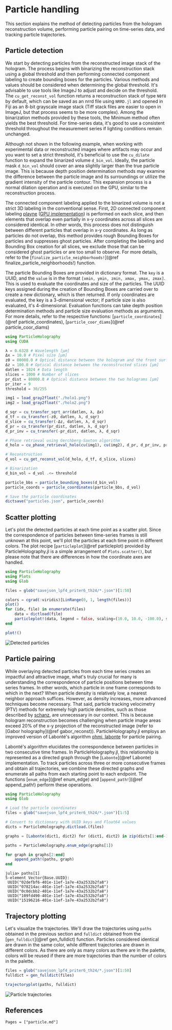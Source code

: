 # Particle handling

This section explains the method of detecting particles from the hologram reconstruction volume, performing particle pairing on time-series data, and tracking particle trajectories.

## Particle detection

We start by detecting particles from the reconstructed image stack of the hologram. The process begins with binarizing the reconstruction stack using a global threshold and then performing connected component labeling to create bounding boxes for the particles. Various methods and values should be considered when determining the global threshold. It's advisable to use tools like ImageJ to adjust and decide on the threshold. The `cu_get_reconst_vol` function returns a reconstruction stack of type `N0f8` by default, which can be saved as an nrrd file using `NRRD.jl` and opened in Fiji as an 8-bit grayscale image stack (Tiff stack files are easier to open in ImageJ, but that process seems to be more complex). Among the binarization methods provided by these tools, the Minimum method often yields the best threshold. For time-series data, it's good to use a consistent threshold throughout the measurement series if lighting conditions remain unchanged.

Although not shown in the following example, when working with experimental data or reconstructed images where artifacts may occur and you want to set a strict threshold, it's beneficial to use the `cu_dilate` function to expand the binarized volume `d_bin_vol`. Ideally, the particle mask `d_bin_vol` should cover an area slightly larger than the true particle image. This is because depth position determination methods may examine the difference between the particle image and its surroundings or utilize the gradient intensity of the particle contour. This expansion process is a normal dilation operation and is executed on the GPU, similar to the reconstruction process.

The connected component labeling applied to the binarized volume is not a strict 3D labeling in the conventional sense. First, 2D connected component labeling [playne](@cite) ([GPU implementation](https://github.com/FolkeV/CUDA_CCL)) is performed on each slice, and then elements that overlap even partially in x-y coordinates across all slices are considered identical. In other words, this process does not distinguish between different particles that overlap in x-y coordinates. As long as particles do not overlap, this method provides rough Bounding Boxes for particles and suppresses ghost particles. After completing the labeling and Bounding Box creation for all slices, we exclude those that can be considered ghost particles or are too small to observe. For more details, refer to the [`finalize_particle_neighborhoods!`](@ref finalize_particle_neighborhoods!) function.

The particle Bounding Boxes are provided in dictionary format. The `key` is a UUID, and the `value` is in the format `[xmin, ymin, zmin, xmax, ymax, zmax]`. This is used to evaluate the coordinates and size of the particles. The UUID keys assigned during the creation of Bounding Boxes are carried over to create a new dictionary, which is then returned. If only coordinates are evaluated, the key is a 3-dimensional vector; if particle size is also evaluated, it's 4-dimensional. Evaluation functions can take depth position determination methods and particle size evaluation methods as arguments. For more details, refer to the respective functions: [`particle_coordinates`](@ref particle_coordinates), [`particle_coor_diams`](@ref particle_coor_diams)

```julia
using ParticleHolography
using CUDA

λ = 0.6328 # Wavelength [μm]
Δx = 10.0 # Pixel size [μm]
z0 = 80000.0 # Optical distance between the hologram and the front surface of the reconstruction volume [μm]
Δz = 100.0 # Optical distance between the reconstructed slices [μm]
datlen = 1024 # Data length
slices = 1000 # Number of slices
pr_dist = 80000.0 # Optical distance between the two holograms [μm]
pr_iter = 9
threshold = 30/255

img1 = load_gray2float("./holo1.png")
img2 = load_gray2float("./holo2.png")

d_sqr = cu_transfer_sqrt_arr(datlen, λ, Δx)
d_tf = cu_transfer(-z0, datlen, λ, d_sqr)
d_slice = cu_transfer(-Δz, datlen, λ, d_sqr)
d_pr = cu_transfer(pr_dist, datlen, λ, d_sqr)
d_pr_inv = cu_transfer(-pr_dist, datlen, λ, d_sqr)

# Phase retrieval using Gerchberg-Saxton algorithm
d_holo = cu_phase_retrieval_holo(cu(img1), cu(img2), d_pr, d_pr_inv, pr_iter, datlen)

# Reconstruction
d_vol = cu_get_reconst_vol(d_holo, d_tf, d_slice, slices)

# Binarization
d_bin_vol = d_vol .<= threshold

particle_bbs = particle_bounding_boxes(d_bin_vol)
particle_coords = particle_coordinates(particle_bbs, d_vol)

# Save the particle coordinates
dictsave("particles.json", particle_coords)
```

## Scatter plotting

Let's plot the detected particles at each time point as a scatter plot. Since the correspondence of particles between time-series frames is still unknown at this point, we'll plot the particles at each time point in different colors. The plot recipe [`particleplot`](@ref particleplot) provided by ParticleHolography.jl is a simple arrangement of `Plots.scatter()`, but please note that there are differences in how the coordinate axes are handled.

```julia
using ParticleHolography
using Plots
using Glob

files = glob("savejson_lpf4_priter6_th24/*.json")[1:50]

colors = cgrad(:viridis)[LinRange(0, 1, length(files))]
plot()
for (idx, file) in enumerate(files)
    data = dictload(file)
    particleplot!(data, legend = false, scaling=(10.0, 10.0, -100.0), shift=(0.0, 0.0, 1e5), color=colors[idx], xlabel="x [µm]", ylabel="z [µm]", zlabel="y [µm]", xlim=(0,10240), ylim=(0,1e5), zlim=(0,10240))
end

plot!()
```

![Detected particles](../assets/particleplot.png)

## Particle pairing

While overlaying detected particles from each time series creates an impactful and attractive image, what's truly crucial for many is understanding the correspondence of particle positions between time series frames. In other words, which particle in one frame corresponds to which in the next? When particle density is relatively low, a nearest neighbor approach suffices. However, as density increases, more advanced techniques become necessary. That said, particle tracking velocimetry (PTV) methods for extremely high particle densities, such as those described by [schanz](@cite), are unnecessary in our context. This is because hologram reconstruction becomes challenging when particle image areas exceed 20% of the x-y projection of the reconstructed image (refer to [Gabor holography](@ref gabor_reconst)). ParticleHolography.jl employs an improved version of Labonté's algorithm [ohmi, labonte](@cite) for particle pairing.

Labonté's algorithm elucidates the correspondence between particles in two consecutive time frames. In ParticleHolography.jl, this relationship is represented as a directed graph through the [`Labonte`](@ref Labonte) implementation. To track particles across three or more consecutive frames and obtain all trajectories, we combine these directed graphs and enumerate all paths from each starting point to each endpoint. The functions [`enum_edge`](@ref enum_edge) and [`append_path!`](@ref append_path!) perform these operations.

```julia
using ParticleHolography
using Glob

# Load the particle coordinates
files = glob("savejson_lpf4_priter6_th24/*.json")[1:5]

# Convert to dictionary with UUID keys and Float64 values
dicts = ParticleHolography.dictload.(files)

graphs = [Labonte(dict1, dict2) for (dict1, dict2) in zip(dicts[1:end-1], dicts[2:end])]

paths = ParticleHolography.enum_edge(graphs[1])

for graph in graphs[2:end]
    append_path!(paths, graph)
end
```

```
julia> paths[1]
5-element Vector{Base.UUID}:
 UUID("02defbf6-401e-11ef-1a7e-43a2532b2fa8")
 UUID("078214ac-401e-11ef-1a7e-43a2532b2fa8")
 UUID("0c0dcbb2-401e-11ef-1a7e-43a2532b2fa8")
 UUID("109fd490-401e-11ef-1a7e-43a2532b2fa8")
 UUID("15196216-401e-11ef-1a7e-43a2532b2fa8")
```

## Trajectory plotting

Let's visualize the trajectories. We'll draw the trajectories using `paths` obtained in the previous section and `fulldict` obtained from the [`gen_fulldict`](@ref gen_fulldict) function. Particles considered identical are drawn in the same color, while different trajectories are drawn in different colors. As there are only as many colors as there are in the palette, colors will be reused if there are more trajectories than the number of colors in the palette.

```julia
files = glob("savejson_lpf4_priter6_th24/*.json")[1:50]
fulldict = gen_fulldict(files)

trajectoryplot(paths, fulldict)
```

![Particle trajectories](../assets/trajectory.png)

## References

```@bibliography
Pages = ["particle.md"]
```
